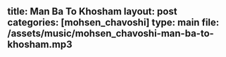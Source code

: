 title: Man Ba To Khosham
layout: post
categories: [mohsen_chavoshi]
type: main
file: /assets/music/mohsen_chavoshi-man-ba-to-khosham.mp3
---